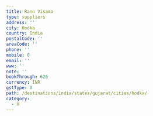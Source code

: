 ```yaml
---
title: Rann Visamo
type: suppliers
address: ''
city: Hodka
country: India
postalCode: ''
areaCode: ''
phone: ''
mobile: 0
email: ''
www: ''
note: ''
bookThrough: 626
currency: INR
gstType: 0
path: /destinations/india/states/gujarat/cities/hodka/
category:
  - H
---
```



